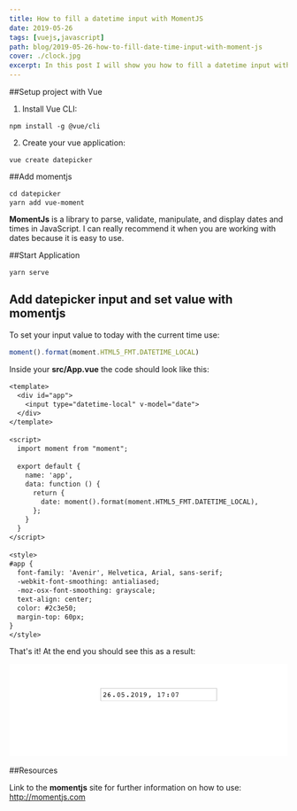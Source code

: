 ```yaml
---
title: How to fill a datetime input with MomentJS
date: 2019-05-26
tags: [vuejs,javascript]
path: blog/2019-05-26-how-to-fill-date-time-input-with-moment-js
cover: ./clock.jpg
excerpt: In this post I will show you how to fill a datetime input with MomentJS
---
```

##Setup project with Vue

1. Install Vue CLI:

```
npm install -g @vue/cli
```

2. Create your vue application:

```
vue create datepicker
```

##Add momentjs

```
cd datepicker
yarn add vue-moment
```
**MomentJs** is a library to parse, validate, manipulate, and display dates and times in JavaScript.
I can really recommend it when you are working with dates because it is easy to use.

##Start Application

```
yarn serve
```

## Add datepicker input and set value with momentjs

To set your input value to today with the current time use: 

```javascript
moment().format(moment.HTML5_FMT.DATETIME_LOCAL)
```

Inside your **src/App.vue** the code should look like this:

```vuejs
<template>
  <div id="app">
    <input type="datetime-local" v-model="date">
  </div>
</template>

<script>
  import moment from "moment";

  export default {
    name: 'app',
    data: function () {
      return {
        date: moment().format(moment.HTML5_FMT.DATETIME_LOCAL),
      };
    }
  }
</script>

<style>
#app {
  font-family: 'Avenir', Helvetica, Arial, sans-serif;
  -webkit-font-smoothing: antialiased;
  -moz-osx-font-smoothing: grayscale;
  text-align: center;
  color: #2c3e50;
  margin-top: 60px;
}
</style>
```

That's it! At the end you should see this as a result:

 ![result](./result.png)
 
 
 ##Resources
 
 Link to the **momentjs** site for further information on how to use:  
 http://momentjs.com

   
   

    


    
    
    
    
   

   

